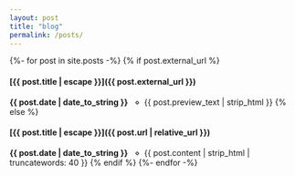 ```yaml
---
layout: post
title: "blog"
permalink: /posts/
---
```

{%- for post in site.posts -%}
{% if post.external_url %}
#### [{{ post.title | escape }}]({{ post.external_url }})
**{{ post.date | date_to_string }}**&nbsp;&nbsp;&nbsp;⋄&nbsp;&nbsp;{{ post.preview_text | strip_html }}
{% else %}
#### [{{ post.title | escape }}]({{ post.url | relative_url }})
**{{ post.date | date_to_string }}**&nbsp;&nbsp;&nbsp;⋄&nbsp;&nbsp;{{ post.content | strip_html | truncatewords: 40 }}
{% endif %}
{%- endfor -%}
